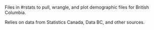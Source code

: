 Files in #rstats to pull, wrangle, and plot demographic files for British Columbia.

Relies on data from Statistics Canada, Data BC, and other sources.


